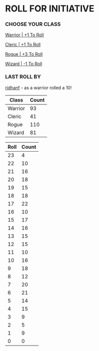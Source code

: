 # ROLL FOR INITIATIVE
### CHOOSE YOUR CLASS

[Warrior | +1 To Roll](https://github.com/benjaminsampica/benjaminsampica/issues/new?title=roll%7Cwarrior&body=Just+click+%27Submit+new+issue%27.)

[Cleric | +1 To Roll](https://github.com/benjaminsampica/benjaminsampica/issues/new?title=roll%7Ccleric&body=Just+click+%27Submit+new+issue%27.)

[Rogue | +3 To Roll](https://github.com/benjaminsampica/benjaminsampica/issues/new?title=roll%7Crogue&body=Just+click+%27Submit+new+issue%27.)

[Wizard | -1 To Roll](https://github.com/benjaminsampica/benjaminsampica/issues/new?title=roll%7Cwizard&body=Just+click+%27Submit+new+issue%27.)
### LAST ROLL BY
[ridhanf](https://www.github.com/ridhanf) - as a warrior rolled a 10!

|Class|Count|
|-|-|
|Warrior|93|
|Cleric|41|
|Rogue|110|
|Wizard|81|

|Roll|Count|
|-|-|
|23|4
|22|10
|21|16
|20|18
|19|15
|18|18
|17|22
|16|10
|15|17
|14|16
|13|15
|12|15
|11|10
|10|16
|9|18
|8|12
|7|20
|6|21
|5|14
|4|15
|3|9
|2|5
|1|9
|0|0
